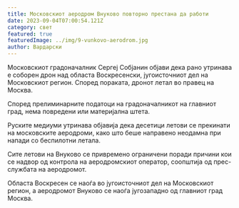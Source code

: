 ```yaml
---
title: Московскиот аеродром Внуково повторно престана да работи
date: 2023-09-04T07:00:54.121Z
category: свет
featured: true
featuredImage: ../img/9-vunkovo-aerodrom.jpg
author: Вардарски
---
```

Московскиот градоначалник Сергеј Собјанин објави дека рано утринава е соборен дрон над областа Воскресенски, југоисточниот дел на Московскиот регион. Според пораката, дронот летал во правец на Москва.

Според прелиминарните податоци на градоначалникот на главниот град, нема повредени или материјална штета.

Руските медиуми утринава објавија дека десетици летови се прекинати на московските аеродроми, како што беше направено неодамна при напади со беспилотни летала.

Сите летови на Внуково се привремено ограничени поради причини кои се надвор од контрола на аеродромскиот оператор, соопштија од прес-службата на аеродромот.

Областа Воскресен се наоѓа во југоисточниот дел на Московскиот регион, а аеродромот Внуково се наоѓа југозападно од главниот град Москва.